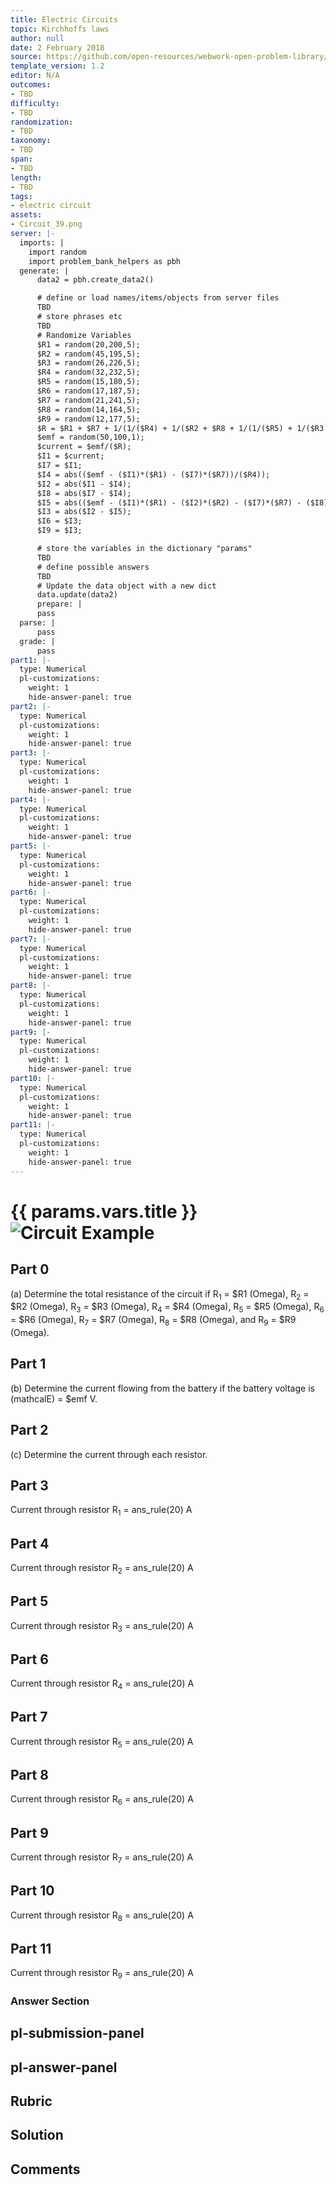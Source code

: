 ```yaml
---
title: Electric Circuits
topic: Kirchhoffs laws
author: null
date: 2 February 2018
source: https://github.com/open-resources/webwork-open-problem-library/tree/master/Contrib/BrockPhysics/College_Physics_Urone/21.Circuits_and_DC_Instruments/21-03.Kirchhoffs_Rules/21-03-013.pg
template_version: 1.2
editor: N/A
outcomes:
- TBD
difficulty:
- TBD
randomization:
- TBD
taxonomy:
- TBD
span:
- TBD
length:
- TBD
tags:
- electric circuit
assets:
- Circuit_39.png
server: |-
  imports: |
    import random
    import problem_bank_helpers as pbh
  generate: |
      data2 = pbh.create_data2()

      # define or load names/items/objects from server files
      TBD
      # store phrases etc
      TBD
      # Randomize Variables
      $R1 = random(20,200,5);
      $R2 = random(45,195,5);
      $R3 = random(26,226,5);
      $R4 = random(32,232,5);
      $R5 = random(15,180,5);
      $R6 = random(17,187,5);
      $R7 = random(21,241,5);
      $R8 = random(14,164,5);
      $R9 = random(12,177,5);
      $R = $R1 + $R7 + 1/(1/($R4) + 1/($R2 + $R8 + 1/(1/($R5) + 1/($R3 + $R6 + $R9))));
      $emf = random(50,100,1);
      $current = $emf/($R);
      $I1 = $current;
      $I7 = $I1;
      $I4 = abs(($emf - ($I1)*($R1) - ($I7)*($R7))/($R4));
      $I2 = abs($I1 - $I4);
      $I8 = abs($I7 - $I4);
      $I5 = abs(($emf - ($I1)*($R1) - ($I2)*($R2) - ($I7)*($R7) - ($I8)*($R8))/($R5));
      $I3 = abs($I2 - $I5);
      $I6 = $I3;
      $I9 = $I3;

      # store the variables in the dictionary "params"
      TBD
      # define possible answers
      TBD
      # Update the data object with a new dict
      data.update(data2)
      prepare: |
      pass
  parse: |
      pass
  grade: |
      pass
part1: |-
  type: Numerical
  pl-customizations:
    weight: 1
    hide-answer-panel: true
part2: |-
  type: Numerical
  pl-customizations:
    weight: 1
    hide-answer-panel: true
part3: |-
  type: Numerical
  pl-customizations:
    weight: 1
    hide-answer-panel: true
part4: |-
  type: Numerical
  pl-customizations:
    weight: 1
    hide-answer-panel: true
part5: |-
  type: Numerical
  pl-customizations:
    weight: 1
    hide-answer-panel: true
part6: |-
  type: Numerical
  pl-customizations:
    weight: 1
    hide-answer-panel: true
part7: |-
  type: Numerical
  pl-customizations:
    weight: 1
    hide-answer-panel: true
part8: |-
  type: Numerical
  pl-customizations:
    weight: 1
    hide-answer-panel: true
part9: |-
  type: Numerical
  pl-customizations:
    weight: 1
    hide-answer-panel: true
part10: |-
  type: Numerical
  pl-customizations:
    weight: 1
    hide-answer-panel: true
part11: |-
  type: Numerical
  pl-customizations:
    weight: 1
    hide-answer-panel: true
---
```


# {{ params.vars.title }}![Circuit Example](Circuit_39.png)

## Part 0 
(a) Determine the total resistance of the circuit if R<sub>1</sub> = $R1 (Omega), R<sub>2</sub> = $R2 (Omega), R<sub>3</sub> = $R3 (Omega), R<sub>4</sub> = $R4 (Omega), R<sub>5</sub> = $R5 (Omega), R<sub>6</sub> = $R6 (Omega), R<sub>7</sub> = $R7 (Omega), R<sub>8</sub> = $R8 (Omega), and R<sub>9</sub> = $R9 (Omega). 
## Part 1 
(b) Determine the current flowing from the battery if the battery voltage is (mathcalE) = $emf V. 
## Part 2 
(c) Determine the current through each resistor. 
## Part 3 
Current through resistor R<sub>1</sub> = ans_rule(20) A 
## Part 4 
Current through resistor R<sub>2</sub> = ans_rule(20) A 
## Part 5 
Current through resistor R<sub>3</sub> = ans_rule(20) A 
## Part 6 
Current through resistor R<sub>4</sub> = ans_rule(20) A 
## Part 7 
Current through resistor R<sub>5</sub> = ans_rule(20) A 
## Part 8 
Current through resistor R<sub>6</sub> = ans_rule(20) A 
## Part 9 
Current through resistor R<sub>7</sub> = ans_rule(20) A 
## Part 10 
Current through resistor R<sub>8</sub> = ans_rule(20) A 
## Part 11 
Current through resistor R<sub>9</sub> = ans_rule(20) A 


### Answer Section 


## pl-submission-panel 


## pl-answer-panel 


## Rubric 


## Solution 


## Comments 


